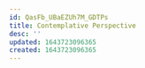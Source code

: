 ```yaml
---
id: QasFb_UBaEZUh7M_GDTPs
title: Contemplative Perspective
desc: ''
updated: 1643723096365
created: 1643723096365
---
```



